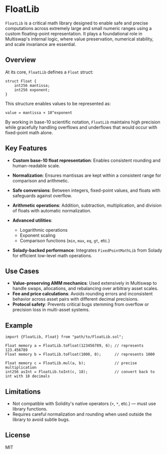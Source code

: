 # FloatLib

`FloatLib` is a critical math library designed to enable safe and precise computations across extremely large and small numeric ranges using a custom floating-point representation. It plays a foundational role in Multiswap's internal logic, where value preservation, numerical stability, and scale invariance are essential.

## Overview

At its core, `FloatLib` defines a `Float` struct:

```solidity
struct Float {
    int256 mantissa;
    int256 exponent;
}
````

This structure enables values to be represented as:

```
value = mantissa × 10^exponent
```

By working in base-10 scientific notation, `FloatLib` maintains high precision while gracefully handling overflows and underflows that would occur with fixed-point math alone.

## Key Features

* **Custom base-10 float representation**: Enables consistent rounding and human-readable scale.
* **Normalization**: Ensures mantissas are kept within a consistent range for comparison and arithmetic.
* **Safe conversions**: Between integers, fixed-point values, and floats with safeguards against overflow.
* **Arithmetic operations**: Addition, subtraction, multiplication, and division of floats with automatic normalization.
* **Advanced utilities**:

  * Logarithmic operations
  * Exponent scaling
  * Comparison functions (`min`, `max`, `eq`, `gt`, etc.)
* **Solady-backed performance**: Integrates `FixedPointMathLib` from Solady for efficient low-level math operations.

## Use Cases

* **Value-preserving AMM mechanics**: Used extensively in Multiswap to handle swaps, allocations, and rebalancing over arbitrary asset scales.
* **Fee and price calculations**: Avoids rounding errors and inconsistent behavior across asset pairs with different decimal precisions.
* **Protocol safety**: Prevents critical bugs stemming from overflow or precision loss in multi-asset systems.

## Example

```solidity
import {FloatLib, Float} from "path/to/FloatLib.sol";

Float memory a = FloatLib.toFloat(123456789, 6); // represents 123.456789
Float memory b = FloatLib.toFloat(1000, 0);      // represents 1000

Float memory c = FloatLib.mul(a, b);             // precise multiplication
int256 asInt = FloatLib.toInt(c, 18);            // convert back to int with 18 decimals
```

## Limitations

* Not compatible with Solidity's native operators (`+`, `*`, etc.) — must use library functions.
* Requires careful normalization and rounding when used outside the library to avoid subtle bugs.

## License

MIT